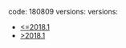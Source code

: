 code: 180809
versions:
  versions:
  - [<=2018.1](./versions/~2018.1.txt)
  - [>2018.1](./versions/2018.2~2022.txt)

